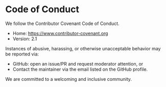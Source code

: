 # Code of Conduct

We follow the Contributor Covenant Code of Conduct.

- Home: https://www.contributor-covenant.org
- Version: 2.1

Instances of abusive, harassing, or otherwise unacceptable behavior may be reported via:
- GitHub: open an issue/PR and request moderator attention, or
- Contact the maintainer via the email listed on the GitHub profile.

We are committed to a welcoming and inclusive community.
